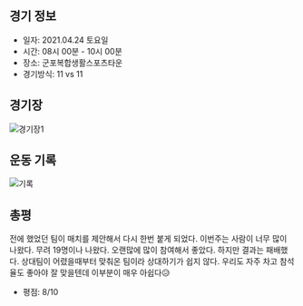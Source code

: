## 경기 정보
* 일자: 2021.04.24 토요일
* 시간: 08시 00분 - 10시 00분
* 장소: 군포복합생활스포츠타운
* 경기방식: 11 vs 11

## 경기장
![경기장1](https://raw.githubusercontent.com/smpark1020/tistory/master/%EC%B6%95%EA%B5%AC/%5B%EB%AA%85%EA%B3%B5FC%5D%202021.04.24%20%ED%86%A0%EC%9A%94%EC%9D%BC%20%EA%B5%B0%ED%8F%AC%EB%B3%B5%ED%95%A9%EC%83%9D%ED%99%9C%EC%8A%A4%ED%8F%AC%EC%B8%A0%ED%83%80%EC%9A%B4/1.jpg)

## 운동 기록
![기록](https://raw.githubusercontent.com/smpark1020/tistory/master/%EC%B6%95%EA%B5%AC/%5B%EB%AA%85%EA%B3%B5FC%5D%202021.04.24%20%ED%86%A0%EC%9A%94%EC%9D%BC%20%EA%B5%B0%ED%8F%AC%EB%B3%B5%ED%95%A9%EC%83%9D%ED%99%9C%EC%8A%A4%ED%8F%AC%EC%B8%A0%ED%83%80%EC%9A%B4/2.png)

## 총평
전에 했었던 팀이 매치를 제안해서 다시 한번 붙게 되었다. 이번주는 사람이 너무 많이 나왔다. 무려 19명이나 나왔다. 오랜많에 많이 참여해서 좋았다. 하지만 결과는 패배했다. 상대팀이 어렸을때부터 맞춰온 팀이라 상대하기가 쉽지 않다. 우리도 자주 차고 참석율도 좋아야 잘 맞을텐데 이부분이 매우 아쉽다😥

* 평점: 8/10